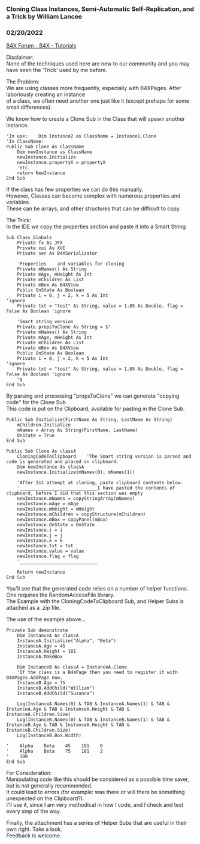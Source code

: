 ### Cloning Class Instances, Semi-Automatic Self-Replication, and a Trick by William Lancee
### 02/20/2022
[B4X Forum - B4X - Tutorials](https://www.b4x.com/android/forum/threads/138612/)

Disclaimer:  
None of the techniques used here are new to our community and you may have seen the 'Trick' used by me before.  
  
The Problem:  
We are using classes more frequently, especially with B4XPages. After laboriously creating an instance  
of a class, we often need another one just like it (except prehaps for some small differences).  
  
We know how to create a Clone Sub in the Class that will spawn another instance.  
  

```B4X
'In use:    Dim Instance2 as ClassName = Instance1.Clone  
'In ClassName:  
Public Sub Clone As ClassName  
    Dim newInstance as ClassName  
    newInstance.Initialize  
    newInstance.propertyX = propertyX  
    'etc.  
    return NewInstance  
End Sub
```

  
  
If the class has few properties we can do this manually.  
However, Classes can become complex with numerous properties and variables.  
These can be arrays, and other structures that can be difficult to copy.  
  
The Trick:  
In the IDE we copy the properties section and paste it into a Smart String  
  

```B4X
Sub Class_Globals  
    Private fx As JFX  
    Private xui As XUI  
    Private ser As B4XSerializator  
  
    'Properties    and variables for cloning  
    Private mNames() As String  
    Private mAge, mHeight As Int  
    Private mChildren As List  
    Private mBox As B4XView  
    Public OnState As Boolean  
    Private i = 0, j = 2, k = 5 As Int                                                'ignore  
    Private txt = "test" As String, value = 1.05 As Double, flag = False As Boolean 'ignore  
     
    'Smart string version  
    Private propsToClone As String = $"  
    Private mNames() As String  
    Private mAge, mHeight As Int  
    Private mChildren As List  
    Private mBox As B4XView  
    Public OnState As Boolean  
    Private i = 0, j = 2, k = 5 As Int                                                'ignore  
    Private txt = "test" As String, value = 1.05 As Double, flag = False As Boolean 'ignore  
    "$  
End Sub
```

  
  
By parsing and processing "propsToClone" we can generate "copying code" for the Clone Sub  
This code is put on the Clipboard, available for pasting in the Clone Sub.  
  

```B4X
Public Sub Initialize(FirstName As String, LastName As String)  
    mChildren.Initialize  
    mNames = Array As String(FirstName, LastName)  
    OnState = True  
End Sub  
  
Public Sub Clone As classA  
    CloningCodeToClipboard    'The Smart string version is parsed and code is generated and placed on clipboard.  
    Dim newInstance As classA  
    newInstance.Initialize(mNames(0), mNames(1))  
     
    'After 1st attempt at cloning, paste clipboard contents below.  
    '_____________________________I have pasted the contents of clipboard, before I did that this section was empty  
    newInstance.mNames = copyStringArray(mNames)  
    newInstance.mAge = mAge  
    newInstance.mHeight = mHeight  
    newInstance.mChildren = copyStructure(mChildren)  
    newInstance.mBox = copyPanel(mBox)  
    newInstance.OnState = OnState  
    newInstance.i = i  
    newInstance.j = j  
    newInstance.k = k  
    newInstance.txt = txt  
    newInstance.value = value  
    newInstance.flag = flag  
    '_____________________________  
  
    Return newInstance  
End Sub
```

  
  
You'll see that the generated code relies on a number of helper functions. One requires the RandomAccessFile library.  
The Example with the CloningCodeToClipboard Sub, and Helper Subs is attached as a .zip file.  
  
The use of the example above…  

```B4X
Private Sub demonstrate  
    Dim InstanceA As classA  
    InstanceA.Initialize("Alpha", "Beta")  
    InstanceA.Age = 45  
    InstanceA.Height = 181  
    InstanceA.MakeBox  
     
    Dim InstanceB As classA = InstanceA.Clone        
    'If the class is a B4XPage then you need to register it with B4XPages.AddPage now.  
    InstanceB.Age = 75  
    InstanceB.AddChild("William")  
    InstanceB.AddChild("Suzanna")  
     
    Log(InstanceA.Names(0) & TAB & InstanceA.Names(1) & TAB & InstanceA.Age & TAB & InstanceA.Height & TAB & InstanceA.Children.Size)  
    Log(InstanceB.Names(0) & TAB & InstanceB.Names(1) & TAB & InstanceB.Age & TAB & InstanceA.Height & TAB & InstanceB.Children.Size)  
    Log(InstanceB.Box.Width)  
     
'    Alpha    Beta    45    181    0  
'    Alpha    Beta    75    181    2  
'    300  
End Sub
```

  
  
For Consideration:  
Manipulating code like this should be considered as a possible time saver, but is not generally recommended.  
It could lead to errors (for example: was there or will there be something unexpected on the Clipboard?).  
I'll use it, since I am very methodical in how I code, and I check and test every step of the way.  
  
Finally, the attachment has a series of Helper Subs that are useful in their own right. Take a look.  
Feedback is welcome.